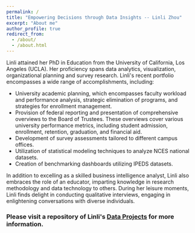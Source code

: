 ```yaml
---
permalink: /
title: "Empowering Decisions through Data Insights -- Linli Zhou"
excerpt: "About me"
author_profile: true
redirect_from: 
  - /about/
  - /about.html
---
```


Linli attained her PhD in Education from the University of California, Los Angeles (UCLA). Her proficiency spans data analytics, visualization, organizational planning and survey research. Linli's recent portfolio encompasses a wide range of accomplishments, including:

- University academic planning, which encompasses faculty workload and performance analysis, strategic elimination of programs, and strategies for enrollment management.
- Provision of federal reporting and presentation of comprehensive overviews to the Board of Trustees. These overviews cover various university performance metrics, including student admission, enrollment, retention, graduation, and financial aid.
- Development of survey assessments tailored to different campus offices.
- Utilization of statistical modeling techniques to analyze NCES national datasets.
- Creation of benchmarking dashboards utilizing IPEDS datasets.

In addition to excelling as a skilled business intelligence analyst, Linli also embraces the role of an educator, imparting knowledge in research methodology and data technology to others. During her leisure moments, Linli finds delight in conducting qualitative interviews, engaging in enlightening conversations with diverse individuals.


### Please visit a repository of Linli's [Data Projects](https://github.com/ZhouLinli/RCodes4DataAnalystics) for more information.

<!--**|Topics|Methodology|-->
<!--**|--------|------|-->
<!--**|[Program Evaluation](https://github.com/ZhouLinli/IR-Projects/blob/main/Survey%20Assessment/BAMsurvey.pdf)|Data Visualization (Infographics)|-->
<!--**|[Satisfaction Studies](https://github.com/ZhouLinli/IR-Projects/blob/main/Survey%20Assessment/ParentSurvey.pdf)|Survey Design and Analysis|-->



<!--hide below-->
<!--format is: | []()    |  |    |-->

<!--**| [Faculty Tenure](https://ym205k-linli.shinyapps.io/FacultyTenureAnalysis/)    | Interactive Viz (R Shiny)   | How has the proportion of tenure-line faculty changed during 2016-2021 for faculty with different rank, racial, sex, and across departments?    |-->

<!--**| [Data Integrity](https://github.com/ZhouLinli/IR-Projects/blob/main/Program%20Evaluation/LMSCanvasAccuracy.md)    | Database Cross-checking  | Validating Data in the learning management system Canvas and Registrar database   |-->

<!--**| [Impact of Placement](https://github.com/ZhouLinli/IR-Projects/blob/main/Data%20Reporting/AggregateData.Viz.md)    | Course Evaluation | How did the change in placement methods impact placement into transfer-level English?                          |-->
<!--**| [Major/Minor Courses](https://github.com/ZhouLinli/IR-Projects/blob/main/Program%20Evaluation/CourseReq.md)     | WebScrapping for Data Collection   | Automatically extract data about university major requirement on website                         |-->



<!--**### Please visit Linli's [Github](https://github.com/ZhouLinli/IR-Projects) for a full list of research projects and analysis details

<!--**[RPubs: Coding/Programming](https://rpubs.com/llz1722)**
<!--**[Tableau: Data visualization](https://tinyurl.com/LinlisTableau)**



<!--**[Publication](https://tinyurl.com/LinliScholar)**
<!--[Resume](https://www.linkedin.com/in/linlizhou/)

<!--[Blog(Chinese)](https://tinyurl.com/LinliDataScienceBlog)-->
<!--[Blog(English)](https://medium.com/@linlizhou.fm)
<!-- [Youtube](https://tinyurl.com/LinliYoutube) -->
